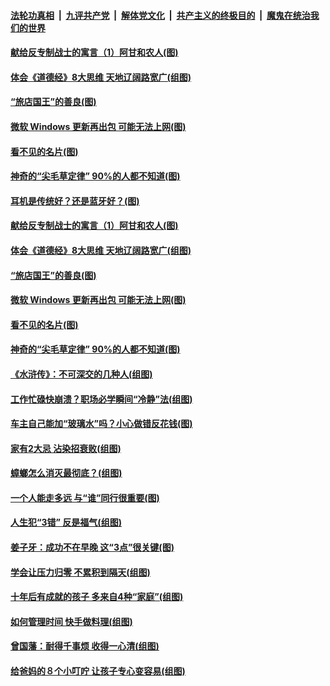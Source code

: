 

####  [法轮功真相](../../../../basic/blob/master/README.md?t=09060231) &nbsp;|&nbsp; [九评共产党](../../../../9ping.md/blob/master/README.md?t=09060231) &nbsp;|&nbsp; [解体党文化](../../../../jtdwh.md/blob/master/README.md?t=09060231)  &nbsp;|&nbsp; [共产主义的终极目的](../../../../gczydzjmd.md/blob/master/README.md?t=09060231) &nbsp;|&nbsp; [魔鬼在统治我们的世界](../../../../mgztzwmdsj.md/blob/master/README.md?t=09060231) 

#### [献给反专制战士的寓言（1）阿甘和农人(图)](../pages/p8/945224.md?t=09060231) 

#### [体会《道德经》8大思维 天地辽阔路宽广(组图)](../pages/p8/945168.md?t=09060231) 

#### [“旅店国王”的善良(图)](../pages/p8/945054.md?t=09060231) 

#### [微软 Windows 更新再出包 可能无法上网(图)](../pages/p8/945145.md?t=09060231) 

#### [看不见的名片(图)](../pages/p8/945143.md?t=09060231) 

#### [神奇的“尖毛草定律” 90%的人都不知道(图)](../pages/p8/945120.md?t=09060231) 

#### [耳机是传统好？还是蓝牙好？(图)](../pages/p8/945285.md?t=09060231) 

#### [献给反专制战士的寓言（1）阿甘和农人(图)](../pages/p8/945224.md?t=09060231) 

#### [体会《道德经》8大思维 天地辽阔路宽广(组图)](../pages/p8/945168.md?t=09060231) 

#### [“旅店国王”的善良(图)](../pages/p8/945054.md?t=09060231) 

#### [微软 Windows 更新再出包 可能无法上网(图)](../pages/p8/945145.md?t=09060231) 

#### [看不见的名片(图)](../pages/p8/945143.md?t=09060231) 

#### [神奇的“尖毛草定律” 90%的人都不知道(图)](../pages/p8/945120.md?t=09060231) 

#### [《水浒传》：不可深交的几种人(组图)](../pages/p8/944874.md?t=09060231) 

#### [工作忙碌快崩溃？职场必学瞬间“冷静”法(组图)](../pages/p8/945036.md?t=09060231) 

#### [车主自己能加“玻璃水”吗？小心做错反花钱(图)](../pages/p8/945034.md?t=09060231) 

#### [家有2大忌 沾染招衰败(组图)](../pages/p8/944960.md?t=09060231) 

#### [蟑螂怎么消灭最彻底？(组图)](../pages/p8/944371.md?t=09060231) 

#### [一个人能走多远 与“谁”同行很重要(图)](../pages/p8/944917.md?t=09060231) 

#### [人生犯“3错” 反是福气(组图)](../pages/p8/944856.md?t=09060231) 

#### [姜子牙：成功不在早晚 这“3点”很关键(图)](../pages/p8/944367.md?t=09060231) 

#### [学会让压力归零 不累积到隔天(组图)](../pages/p8/944823.md?t=09060231) 

#### [十年后有成就的孩子 多来自4种“家庭”(组图)](../pages/p8/944800.md?t=09060231) 

#### [如何管理时间 快手做料理(组图)](../pages/p8/944640.md?t=09060231) 

#### [曾国藩：耐得千事烦 收得一心清(组图)](../pages/p8/944364.md?t=09060231) 

#### [给爸妈的８个小叮咛 让孩子专心变容易(组图)](../pages/p8/944710.md?t=09060231) 


